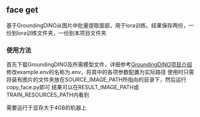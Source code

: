 ## face get

基于GroundingDINO从图片中批量提取面部，用于lora训练。结果保存两份，一份到lora训练文件夹，一份到本项目文件夹

### 使用方法
首先下载GroundingDINO及所需模型文件，详细参考[GroundingDINO项目介绍](https://github.com/IDEA-Research/GroundingDINO)
修改example.env的名称为.env，将其中的各项参数配置为实际路径
使用时只需将装有图片的文件夹放在SOURCE_IMAGE_PATH所指向的目录下，然后运行copy_face.py即可
结果可以在RESULT_IMAGE_PATH或TRAIN_RESOURCES_PATH内看到

需要运行于显存大于4GB的机器上
